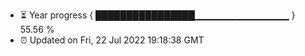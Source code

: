 - ⏳ Year progress { ████████████████▁▁▁▁▁▁▁▁▁▁▁▁▁▁ } 55.56 %
- ⏰ Updated on Fri, 22 Jul 2022 19:18:38 GMT

